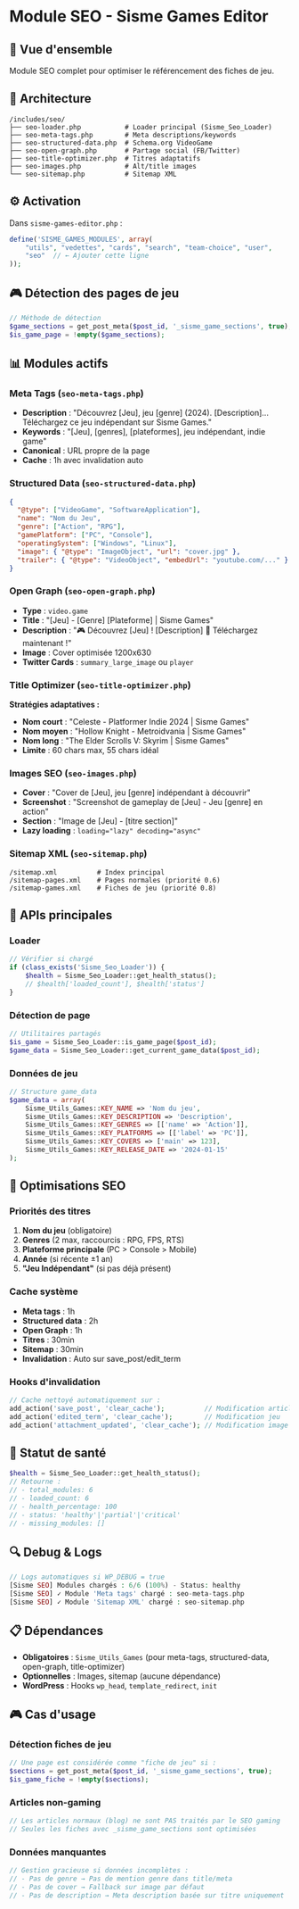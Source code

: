 # Module SEO - Sisme Games Editor

## 🎯 Vue d'ensemble

Module SEO complet pour optimiser le référencement des fiches de jeu.

## 📁 Architecture

```
/includes/seo/
├── seo-loader.php           # Loader principal (Sisme_Seo_Loader)
├── seo-meta-tags.php        # Meta descriptions/keywords
├── seo-structured-data.php  # Schema.org VideoGame
├── seo-open-graph.php       # Partage social (FB/Twitter)
├── seo-title-optimizer.php  # Titres adaptatifs
├── seo-images.php           # Alt/title images
└── seo-sitemap.php          # Sitemap XML
```

## ⚙️ Activation

Dans `sisme-games-editor.php` :
```php
define('SISME_GAMES_MODULES', array(
    "utils", "vedettes", "cards", "search", "team-choice", "user",
    "seo"  // ← Ajouter cette ligne
));
```

## 🎮 Détection des pages de jeu

```php
// Méthode de détection
$game_sections = get_post_meta($post_id, '_sisme_game_sections', true);
$is_game_page = !empty($game_sections);
```

## 📊 Modules actifs

### Meta Tags (`seo-meta-tags.php`)
- **Description** : "Découvrez [Jeu], jeu [genre] (2024). [Description]... Téléchargez ce jeu indépendant sur Sisme Games."
- **Keywords** : "[Jeu], [genres], [plateformes], jeu indépendant, indie game"
- **Canonical** : URL propre de la page
- **Cache** : 1h avec invalidation auto

### Structured Data (`seo-structured-data.php`)
```json
{
  "@type": ["VideoGame", "SoftwareApplication"],
  "name": "Nom du Jeu",
  "genre": ["Action", "RPG"],
  "gamePlatform": ["PC", "Console"],
  "operatingSystem": ["Windows", "Linux"],
  "image": { "@type": "ImageObject", "url": "cover.jpg" },
  "trailer": { "@type": "VideoObject", "embedUrl": "youtube.com/..." }
}
```

### Open Graph (`seo-open-graph.php`)
- **Type** : `video.game`
- **Title** : "[Jeu] - [Genre] [Plateforme] | Sisme Games"  
- **Description** : "🎮 Découvrez [Jeu] ! [Description] 🎯 Téléchargez maintenant !"
- **Image** : Cover optimisée 1200x630
- **Twitter Cards** : `summary_large_image` ou `player`

### Title Optimizer (`seo-title-optimizer.php`)
**Stratégies adaptatives :**
- **Nom court** : "Celeste - Platformer Indie 2024 | Sisme Games"
- **Nom moyen** : "Hollow Knight - Metroidvania | Sisme Games"  
- **Nom long** : "The Elder Scrolls V: Skyrim | Sisme Games"
- **Limite** : 60 chars max, 55 chars idéal

### Images SEO (`seo-images.php`)
- **Cover** : "Cover de [Jeu], jeu [genre] indépendant à découvrir"
- **Screenshot** : "Screenshot de gameplay de [Jeu] - Jeu [genre] en action"
- **Section** : "Image de [Jeu] - [titre section]"
- **Lazy loading** : `loading="lazy" decoding="async"`

### Sitemap XML (`seo-sitemap.php`)
```
/sitemap.xml          # Index principal
/sitemap-pages.xml    # Pages normales (priorité 0.6)
/sitemap-games.xml    # Fiches de jeu (priorité 0.8)
```

## 🔧 APIs principales

### Loader
```php
// Vérifier si chargé
if (class_exists('Sisme_Seo_Loader')) {
    $health = Sisme_Seo_Loader::get_health_status();
    // $health['loaded_count'], $health['status']
}
```

### Détection de page
```php
// Utilitaires partagés
$is_game = Sisme_Seo_Loader::is_game_page($post_id);
$game_data = Sisme_Seo_Loader::get_current_game_data($post_id);
```

### Données de jeu
```php
// Structure game_data
$game_data = array(
    Sisme_Utils_Games::KEY_NAME => 'Nom du jeu',
    Sisme_Utils_Games::KEY_DESCRIPTION => 'Description',
    Sisme_Utils_Games::KEY_GENRES => [['name' => 'Action']],
    Sisme_Utils_Games::KEY_PLATFORMS => [['label' => 'PC']],
    Sisme_Utils_Games::KEY_COVERS => ['main' => 123],
    Sisme_Utils_Games::KEY_RELEASE_DATE => '2024-01-15'
);
```

## 🎯 Optimisations SEO

### Priorités des titres
1. **Nom du jeu** (obligatoire)
2. **Genres** (2 max, raccourcis : RPG, FPS, RTS)
3. **Plateforme principale** (PC > Console > Mobile)
4. **Année** (si récente ±1 an)
5. **"Jeu Indépendant"** (si pas déjà présent)

### Cache système
- **Meta tags** : 1h
- **Structured data** : 2h  
- **Open Graph** : 1h
- **Titres** : 30min
- **Sitemap** : 30min
- **Invalidation** : Auto sur save_post/edit_term

### Hooks d'invalidation
```php
// Cache nettoyé automatiquement sur :
add_action('save_post', 'clear_cache');          // Modification article
add_action('edited_term', 'clear_cache');        // Modification jeu
add_action('attachment_updated', 'clear_cache'); // Modification image
```

## 🚀 Statut de santé

```php
$health = Sisme_Seo_Loader::get_health_status();
// Retourne :
// - total_modules: 6
// - loaded_count: 6  
// - health_percentage: 100
// - status: 'healthy'|'partial'|'critical'
// - missing_modules: []
```

## 🔍 Debug & Logs

```php
// Logs automatiques si WP_DEBUG = true
[Sisme SEO] Modules chargés : 6/6 (100%) - Status: healthy
[Sisme SEO] ✓ Module 'Meta tags' chargé : seo-meta-tags.php
[Sisme SEO] ✓ Module 'Sitemap XML' chargé : seo-sitemap.php
```

## 📋 Dépendances

- **Obligatoires** : `Sisme_Utils_Games` (pour meta-tags, structured-data, open-graph, title-optimizer)
- **Optionnelles** : Images, sitemap (aucune dépendance)
- **WordPress** : Hooks `wp_head`, `template_redirect`, `init`

## 🎮 Cas d'usage

### Détection fiches de jeu
```php
// Une page est considérée comme "fiche de jeu" si :
$sections = get_post_meta($post_id, '_sisme_game_sections', true);
$is_game_fiche = !empty($sections);
```

### Articles non-gaming
```php
// Les articles normaux (blog) ne sont PAS traités par le SEO gaming
// Seules les fiches avec _sisme_game_sections sont optimisées
```

### Données manquantes
```php
// Gestion gracieuse si données incomplètes :
// - Pas de genre → Pas de mention genre dans title/meta
// - Pas de cover → Fallback sur image par défaut  
// - Pas de description → Meta description basée sur titre uniquement
```